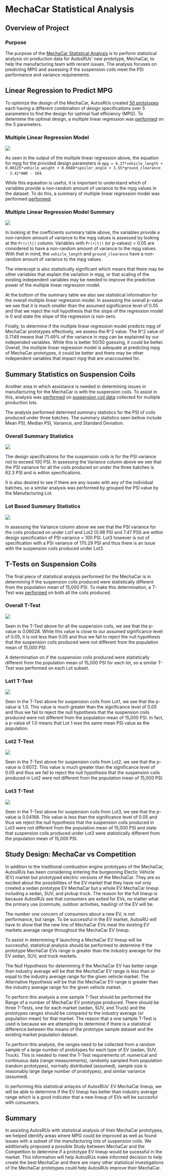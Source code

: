 # MechaCar Statistical Analysis

## Overview of Project

### Purpose

The purpose of the [MechaCar Statistical Analysis](https://github.com/aricciardelli2/UCB-Projects/blob/main/MechaCar_Statistical_Analysis/MechaCarChallenge.RScript) is to perform statistical analysis on production data for AutosRUs' new prototype, MechaCar, to help the manufacturing team with recent issues. The analysis focuses on predicting MPG and assessing if the suspension coils meet the PSI performance and variance requirements.

## Linear Regression to Predict MPG

To optimize the design of the MechaCar, AutosRUs created [50 prototypes](https://github.com/aricciardelli2/UCB-Projects/blob/main/MechaCar_Statistical_Analysis/MechaCar_mpg.csv) each having a different combination of design specifications over 5 parameters to find the design for optimal fuel efficiency (MPG). To determine the optimal design, a multiple linear regression was [performed](https://github.com/aricciardelli2/UCB-Projects/blob/main/MechaCar_Statistical_Analysis/MechaCarChallenge.RScript) on the 5 parameters.

### Multiple Linear Regression Model

![](https://github.com/aricciardelli2/UCB-Projects/blob/main/MechaCar_Statistical_Analysis/resources/mpg_linear_regression_model.png)

As seen in the output of the multiple linear regression above, the equation for mpg for the provided design parameters is `mpg = 6.27*vehicle_length + 0.00125*vehicle_weight + 0.0688*spoiler_angle + 3.55*ground_clearance - 3.41*AWD - 104`.

While this equeation is useful, it is important to understand which of variables provide a non-random amount of variance to the mpg values in the dataset. To do this, a summary of multiple linear regression model was performed [performed](https://github.com/aricciardelli2/UCB-Projects/blob/main/MechaCar_Statistical_Analysis/MechaCarChallenge.RScript).

### Multiple Linear Regression Model Summary

![](https://github.com/aricciardelli2/UCB-Projects/blob/main/MechaCar_Statistical_Analysis/resources/mpg_linear_regression_model_summary.png)

In looking at the coefficients summary table above, the variables provide a non-random amount of variance to the mpg values is assessed by looking at the `Pr(>|t|)` column. Variables with `Pr(>|t|)` (or p-values) < 0.05 are considered to have a non-random amount of variance to the mpg values. With that in mind, the `vehicle_length` and `ground_clearance` have a non-random amount of variance to the mpg values. 

The interecept is also statistically significant which means that there may be other variables that explain the variation in mpg, or that scaling of the existing independent variables may be needed to improve the predictive power of the multiple linear regression model.

At the bottom of the summary table we also see statistical information for the overall multiple linear regression model. In assessing the overall p-value we see that it is much smaller than the assumed significance level of 0.05 and that we reject the null hypothesis that the slope of the regression model is 0 and state the slope of the regression is non-zero.

Finally, to determine if the multiple linear regression model predicts mpg of MechaCar prototypes effectively, we assess the R^2 value. The R^2 value of 0.7149 means that 71.49% of the variance in mpg can be explained by our independed variables. While this is better 50/50 guessing, it could be better. Overall, the multiple linear regression model is adequate at predicting mpg of MechaCar prototypes, it could be better and there may be other independent variables that impact mpg that are unaccounted for.

## Summary Statistics on Suspension Coils

Another area in which assistance is needed in determining issues in manufacturing for the MechaCar is with the suspension coils. To assist in this, analysis was [performed](https://github.com/aricciardelli2/UCB-Projects/blob/main/MechaCar_Statistical_Analysis/MechaCarChallenge.RScript) on [suspension coil data](https://github.com/aricciardelli2/UCB-Projects/blob/main/MechaCar_Statistical_Analysis/Suspension_Coil.csv) collected for multiple production lots.

The analysis performed determed summary statistics for the PSI of coils produced under three batches. The summary statistics seen bellow include Mean PSI, Median PSI, Variance, and Standard Deviation.

### Overall Summary Statistics

![](https://github.com/aricciardelli2/UCB-Projects/blob/main/MechaCar_Statistical_Analysis/resources/psi_summary.png)

The design specifications for the suspension coils is for the PSI variance not to exceed 100 PSI. In assessing the Variance column above we see that the PSI variance for all the coils produced on under the three batches is 62.3 PSI and is within specifications.

It is also desired to see if there are any issues with any of the individual batches, so a similar analysis was performed by grouped the PSI value by the Manufacturing Lot.

### Lot Based Summary Statistics

![](https://github.com/aricciardelli2/UCB-Projects/blob/main/MechaCar_Statistical_Analysis/resources/psi_lot_summary.png)

In assessing the Variance column above we see that the PSI variance for the coils produced on under Lot1 and Lot2 (0.98 PSI and 7.47 PSI) are within design specification of PSI variance < 100 PSI. Lot3 however is out of specification with a PSI variance of 170.29 PSI and thus there is an issue with the suspension coils produced under Lot3.

## T-Tests on Suspension Coils

The final piece of statistical analysis performed for the MechaCar is in determining if the suspension coils produced were statistically different from the population mean of 15,000 PSI. To make this determination, a  T-Test was [performed](https://github.com/aricciardelli2/UCB-Projects/blob/main/MechaCar_Statistical_Analysis/MechaCarChallenge.RScript) on both all the coils produced.

### Overall T-Test

![](https://github.com/aricciardelli2/UCB-Projects/blob/main/MechaCar_Statistical_Analysis/resources/psi_t_test.png)

Seen in the T-Test above for all the suspension coils, we see that the p-value is 0.06028. While this value is close to our assumed significance level of 0.05, it is not less than 0.05 and thus we fail to reject the null hypothesis that the suspension coils produced were not different from the population mean of 15,000 PSI.

A determination on if the suspension coils produced were statistically different from the population mean of 15,000 PSI for each lot, so a similar T-Test was performed on each Lot subset.

### Lot1 T-Test

![](https://github.com/aricciardelli2/UCB-Projects/blob/main/MechaCar_Statistical_Analysis/resources/psi_lot_1_t_test.png)

Seen in the T-Test above for suspension coils from Lot1, we see that the p-value is 1.0. This value is much greater than the significance level of 0.05 and thus we fail to reject the null hypothesis that the suspension coils produced were not different from the population mean of 15,000 PSI. In fact, a p-value of 1.0 means that Lot 1 was the same mean PSI value as the population.

### Lot2 T-Test

![](https://github.com/aricciardelli2/UCB-Projects/blob/main/MechaCar_Statistical_Analysis/resources/psi_lot_2_t_test.png)

Seen in the T-Test above for suspension coils from Lot2, we see that the p-value is 0.6072. This value is much greater than the significance level of 0.05 and thus we fail to reject the null hypothesis that the suspension coils produced in Lot2 were not different from the population mean of 15,000 PSI.

### Lot3 T-Test

![](https://github.com/aricciardelli2/UCB-Projects/blob/main/MechaCar_Statistical_Analysis/resources/psi_lot_3_t_test.png)

Seen in the T-Test above for suspension coils from Lot3, we see that the p-value is 0.04168. This value is less than the significance level of 0.05 and thus we reject the null hypothesis that the suspension coils produced in Lot3 were not different from the population mean of 15,000 PSI and state that suspension coils produced under Lot3 were statistically different from the population mean of 15,000 PSI.

## Study Design: MechaCar vs Competition

In addition to the traditional combustion engine prototypes of the MechaCar, AutosRUs has been considering entering the burgeoning Electic Vehicle (EV) market but prototyped electric versions of the MechaCar. They are so excited about the possibilities of the EV market that they have not only created a sedan prototype EV MechaCar but a whole EV MechaCar lineup including a sedan, SUV, and pickup truck. The reason for the full lineup is because AutosRUs see that consumers are exited for EVs, no matter what the primary use (commute, outdoor activities, hauling) of the EV will be. 

The number one concern of consumers about a new EV, is not performance, but range. To be successful in the EV market, AutosRU will have to show that the new line of MechaCar EVs meat the existing EV markets average range throughout the MechaCar EV lineup.

To assist in determining if launching a MechaCar EV lineup will be successful, statistical analysis should be performed to determine if the prototype MechaCar EVs range is greater than the industry average for the EV sedan, SUV, and truck markets.

The Null Hypothesis for determining if the MechaCar EV has better range than industry average will be that the MechaCar EV range is less than or equal to the industry average range for the given vehicle market. The Alternative Hypothesis will be that the MechaCar EV range is greater than the industry average range for the given vehicle market.

To perform this analysis a one sample T-Test should be performed the Range of a number of MechaCar EV prototype produced. There should be three T-Tests, one for each market (sedan, SUV, and Truck) and the prototypes ranges should be compared to the industry average (or population mean) for that market. The reason that a one sample T-Test is used is because we are attempting to determine if there is a statistical difference between the means of the prototype sample dataset and the existing market population dataset.

To perform this analysis, the ranges need to be collected from a random sample of a large number of prototypes for each type of EV (sedan, SUV, Truck). This is needed to meet the T-Test requirements of: numerical and continuous data (range measurements), randomly sampled from population (random prototypes), normally distributed (assumed), sample size is reasonably large (large number of prototypes), and similar variance (assumed).

In performing this statistical anlaysis of AutosRUs' EV MechaCar lineup, we will be able to determine if the EV lineup has better than industry average range which is a good indicator that a new lineup of EVs will be succesful with consumers.

## Summary

In assisting AutosRUs with statistical analysis of their MechaCar prototypes, we helped identify areas where MPG could be improved as well as found issues with a subset of the manufacturing lots of suspension coils. We additionally proposed a possible Study between MechaCar and the Competition to determine if a prototype EV lineup would be sucessful in the market. This information will help AutosRUs make informed decision to help create the best MechaCar and there are many other statistical investigations of the MechaCar prototypes could help AutosRUs improve their MechaCar.
